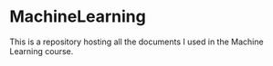 # MachineLearning
This is a repository hosting all the documents I used in the Machine Learning course.

